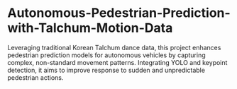 # Autonomous-Pedestrian-Prediction-with-Talchum-Motion-Data
Leveraging traditional Korean Talchum dance data, this project enhances pedestrian prediction models for autonomous vehicles by capturing complex, non-standard movement patterns. Integrating YOLO and keypoint detection, it aims to improve response to sudden and unpredictable pedestrian actions.
